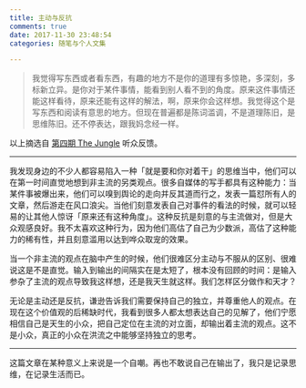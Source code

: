 ```yaml
---
title: 主动与反抗
comments: true
date: 2017-11-30 23:48:54
categories: 随笔与个人文集

---
```

> 我觉得写东西或者看东西，有趣的地方不是你的道理有多惊艳，多深刻，多标新立异。是你对于某件事情，能看到别人看不到的角度。原来这件事情还能这样看待，原来还能有这样的解法，啊，原来你会这样想。我觉得这个是写东西和阅读有意思的地方。但现在普遍都是陈词滥调，不是道理陈旧，是思维陈旧。还不停表达，跟我妈念经一样。

以上摘选自 [第四期 The Jungle](//music.163.com/#/program?id=1366476523) 听众反馈。

---

我发现身边的不少人都容易陷入一种「就是要和你对着干」的思维当中，他们可以在第一时间直觉地想到非主流的另类观点。很多自媒体的写手都具有这种能力：当某件事被爆出来，他们可以嗅到舆论的走向并反其道而行之，发表一篇怼所有人的文章，然后游走在风口浪尖。当他们刻意发表自己对事件的看法的时候，就可以轻易的让其他人惊讶「原来还有这种角度」。这种反抗是刻意的与主流做对，但是大众观感良好。我不太喜欢这种行为，因为他们高估了自己为少数派，高估了这种能力的稀有性，并且刻意滥用以达到哗众取宠的效果。

当一个非主流的观点在脑中产生的时候，他们很难区分主动与不服从的区别、很难说这是不是直觉。输入到输出的间隔实在是太短了，根本没有回顾的时间：是输入参杂了主流的观点导致我这样想，还是我天生就这样。我们怎样区分做作和天才？

无论是主动还是反抗，谦逊告诉我们需要保持自己的独立，并尊重他人的观点。在现在这个价值观的后稀缺时代，我看到很多人都太想表达自己的见解了，他们宁愿相信自己是天生的小众，把自己定位在主流的对立面，却输出着主流的观点。这不是小众，真正的小众在洪流之中能够坚持独立的思考。

---

这篇文章在某种意义上来说是一个自嘲。再也不敢说自己在输出了，我只是记录思维，在记录生活而已。

